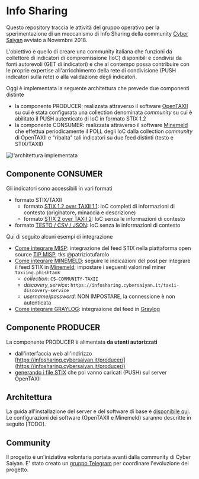 # Info Sharing
Questo repository traccia le attività del gruppo operativo per la sperimentazione di un meccanismo di Info Sharing della community [Cyber Saiyan](https://www.cybersaiyan.it) avviato a Novembre 2018.

L'obiettivo è quello di creare una community italiana che funzioni da collettore di indicatori di compromissione (IoC) disponibili e condivisi da fonti autorevoli (GET di indicatori) e che al contempo possa contribuire con le proprie expertise all'arricchimento della rete di condivisione (PUSH indicatori sulla rete) o alla validazione degli indicatori.

Oggi è implementata la seguente architettura che prevede due componenti distinte
* la componente PRODUCER: realizzata attraverso il software [OpenTAXII](http://www.opentaxii.org/en/stable/) su cui è stata configurata una collection denominata _community_ su cui è abilitato il PUSH autenticato di IoC in formato STIX 1.2
* la componente CONSUMER: realizzata attraverso il software [Minemeld](https://www.paloaltonetworks.com/products/secure-the-network/subscriptions/minemeld) che effettua periodicamente il POLL degli IoC dalla collection _community_ di OpenTAXII e "ribalta" tali indicatori su due feed distinti (testo e STIX/TAXII)

![l'architettura implementata](img/architettura.png)

## Componente CONSUMER
Gli indicatori sono accessibili in vari formati
* formato STIX/TAXII
   * formato [STIX 1.2 over TAXII 1.1](IoC-STIX_TAXII.md#stix-12-over-taxii-11): IoC completi di informazioni di contesto (originatore, minaccia e descrizione)
   * formato [STIX 2 over TAXII 2](IoC-STIX_TAXII.md#stix-2-over-taxii-2): IoC senza le informazioni di contesto
* formato [TESTO / CSV / JSON](IoC-text.md): IoC senza le informazioni di contesto

Qui di seguito alcuni esempi di integrazione
* [Come integrare MISP](https://github.com/patriziotufarolo/cybersaiyan-taxii2misp): integrazione del feed STIX nella piattaforma open source [TIP MISP](https://www.misp-project.org/), tks @patriziotufarolo
* [Come integrare MINEMELD](https://scubarda.com/2018/03/31/minemeld-threat-intelligence-automation-connect-to-an-taxii-service/): seguire le indicazioni del post per integrare il feed STIX in [Minemeld](https://www.paloaltonetworks.com/products/secure-the-network/subscriptions/minemeld); impostare i seguenti valori nel miner ```taxiing.phishtank```
    * _collection_: ```CS-COMMUNITY-TAXII```
    * _discovery_service_: ```https://infosharing.cybersaiyan.it/taxii-discovery-service```
    * _username_/_password_: NON IMPOSTARE, la connessione è non autenticata
* [Come integrare GRAYLOG](/CONTRIB/CONSUMER/Graylog/): integrazione del feed in [Graylog](https://www.graylog.org/)

## Componente PRODUCER
La componente PRODUCER è alimentata **da utenti autorizzati**
* dall'interfaccia web all'indirizzo [https://infosharing.cybersaiyan.it/producer/](https://infosharing.cybersaiyan.it/producer/) 
* [generando i file STIX](/CONTRIB/PRODUCER/scripts/) che poi vanno caricati (PUSH) sul server OpenTAXII

## Architettura
La guida all'installazione del server e del software di base è [disponibile qui](INSTALL/Server_software.md).
Le configurazioni dei software (OpenTAXII e Minemeld) saranno descritte in seguito [TODO].

## Community
Il progetto è un'iniziativa volontaria portata avanti dalla community di Cyber Saiyan.
E' stato creato un [gruppo Telegram](https://t.me/joinchat/Av4DDFjVkRC60YH_Lq-WVw) per coordinare l'evoluzione del progetto.
